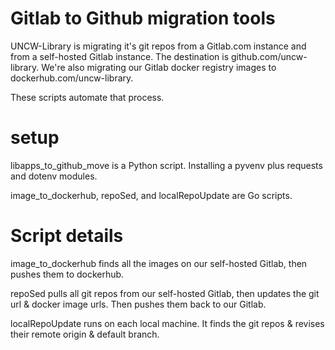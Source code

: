 # Gitlab to Github migration tools

UNCW-Library is migrating it's git repos from a Gitlab.com instance and from a self-hosted Gitlab instance.  The destination is github.com/uncw-library.  We're also migrating our Gitlab docker registry images to dockerhub.com/uncw-library.

These scripts automate that process.

# setup
libapps_to_github_move is a Python script.  Installing a pyvenv plus requests and dotenv modules.

image_to_dockerhub, repoSed, and localRepoUpdate are Go scripts.

# Script details
image_to_dockerhub finds all the images on our self-hosted Gitlab, then pushes them to dockerhub.

repoSed pulls all git repos from our self-hosted Gitlab, then updates the git url & docker image urls.  Then pushes them back to our Gitlab.

localRepoUpdate runs on each local machine.  It finds the git repos & revises their remote origin & default branch.
